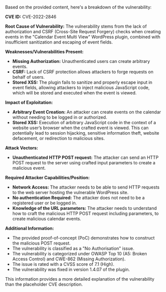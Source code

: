 Based on the provided content, here's a breakdown of the vulnerability:

**CVE ID:** CVE-2022-2846

**Root Cause of Vulnerability:**
The vulnerability stems from the lack of authorization and CSRF (Cross-Site Request Forgery) checks when creating events in the "Calendar Event Multi View" WordPress plugin, combined with insufficient sanitization and escaping of event fields.

**Weaknesses/Vulnerabilities Present:**
*   **Missing Authorization:**  Unauthenticated users can create arbitrary events.
*   **CSRF:** Lack of CSRF protection allows attackers to forge requests on behalf of users.
*   **Stored XSS:** The plugin fails to sanitize and properly escape input in event fields, allowing attackers to inject malicious JavaScript code, which will be stored and executed when the event is viewed.

**Impact of Exploitation:**
*   **Arbitrary Event Creation:** An attacker can create events on the calendar without needing to be logged in or authorized.
*   **Stored XSS:** Execution of arbitrary JavaScript code in the context of a website user’s browser when the crafted event is viewed. This can potentially lead to session hijacking, sensitive information theft, website defacement, or redirection to malicious sites.

**Attack Vectors:**
*   **Unauthenticated HTTP POST request:** The attacker can send an HTTP POST request to the server using crafted input parameters to create a malicious event.

**Required Attacker Capabilities/Position:**
*   **Network Access:** The attacker needs to be able to send HTTP requests to the web server hosting the vulnerable WordPress site.
*   **No authentication Required:** The attacker does not need to be a registered user or be logged in.
*   **Knowledge of the URL parameters:** The attacker needs to understand how to craft the malicious HTTP POST request including parameters, to create malicious calendar events.

**Additional Information:**
*   The provided proof-of-concept (PoC) demonstrates how to construct the malicious POST request.
*   The vulnerability is classified as a "No Authorisation" issue.
*   The vulnerability is categorized under OWASP Top 10 (A5: Broken Access Control) and CWE-862 (Missing Authorization).
*   The issue is rated with a CVSS score of 7.1 (High).
*   The vulnerability was fixed in version 1.4.07 of the plugin.

This information provides a more detailed explanation of the vulnerability than the placeholder CVE description.